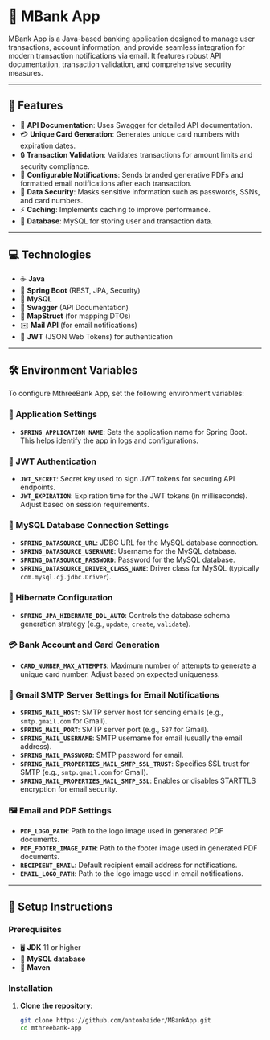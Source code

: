 # 🏦 MBank App

MBank App is a Java-based banking application designed to manage user transactions, account information, and provide seamless integration for modern transaction notifications via email. It features robust API documentation, transaction validation, and comprehensive security measures.

---

## 🚀 Features

- 📄 **API Documentation**: Uses Swagger for detailed API documentation.
- 💳 **Unique Card Generation**: Generates unique card numbers with expiration dates.
- 🔒 **Transaction Validation**: Validates transactions for amount limits and security compliance.
- 📧 **Configurable Notifications**: Sends branded generative PDFs and formatted email notifications after each transaction.
- 🔐 **Data Security**: Masks sensitive information such as passwords, SSNs, and card numbers.
- ⚡ **Caching**: Implements caching to improve performance.
- 💾 **Database**: MySQL for storing user and transaction data.

---

## 💻 Technologies

- ☕ **Java**
- 🧩 **Spring Boot** (REST, JPA, Security)
- 💽 **MySQL**
- 📜 **Swagger** (API Documentation)
- 🔄 **MapStruct** (for mapping DTOs)
- ✉️ **Mail API** (for email notifications)
- 🔑 **JWT** (JSON Web Tokens) for authentication

---

## 🛠 Environment Variables

To configure MthreeBank App, set the following environment variables:

### 🔧 Application Settings

- **`SPRING_APPLICATION_NAME`**: Sets the application name for Spring Boot. This helps identify the app in logs and configurations.
  
### 🔐 JWT Authentication

- **`JWT_SECRET`**: Secret key used to sign JWT tokens for securing API endpoints.
- **`JWT_EXPIRATION`**: Expiration time for the JWT tokens (in milliseconds). Adjust based on session requirements.

### 💾 MySQL Database Connection Settings

- **`SPRING_DATASOURCE_URL`**: JDBC URL for the MySQL database connection.
- **`SPRING_DATASOURCE_USERNAME`**: Username for the MySQL database.
- **`SPRING_DATASOURCE_PASSWORD`**: Password for the MySQL database.
- **`SPRING_DATASOURCE_DRIVER_CLASS_NAME`**: Driver class for MySQL (typically `com.mysql.cj.jdbc.Driver`).

### 🔄 Hibernate Configuration

- **`SPRING_JPA_HIBERNATE_DDL_AUTO`**: Controls the database schema generation strategy (e.g., `update`, `create`, `validate`).

### 💳 Bank Account and Card Generation

- **`CARD_NUMBER_MAX_ATTEMPTS`**: Maximum number of attempts to generate a unique card number. Adjust based on expected uniqueness.

### 📧 Gmail SMTP Server Settings for Email Notifications

- **`SPRING_MAIL_HOST`**: SMTP server host for sending emails (e.g., `smtp.gmail.com` for Gmail).
- **`SPRING_MAIL_PORT`**: SMTP server port (e.g., `587` for Gmail).
- **`SPRING_MAIL_USERNAME`**: SMTP username for email (usually the email address).
- **`SPRING_MAIL_PASSWORD`**: SMTP password for email.
- **`SPRING_MAIL_PROPERTIES_MAIL_SMTP_SSL_TRUST`**: Specifies SSL trust for SMTP (e.g., `smtp.gmail.com` for Gmail).
- **`SPRING_MAIL_PROPERTIES_MAIL_SMTP_SSL`**: Enables or disables STARTTLS encryption for email security.

### 🖼 Email and PDF Settings

- **`PDF_LOGO_PATH`**: Path to the logo image used in generated PDF documents.
- **`PDF_FOOTER_IMAGE_PATH`**: Path to the footer image used in generated PDF documents.
- **`RECIPIENT_EMAIL`**: Default recipient email address for notifications.
- **`EMAIL_LOGO_PATH`**: Path to the logo image used in email notifications.

---

## 📖 Setup Instructions

### Prerequisites

- 🖥 **JDK** 11 or higher
- 💽 **MySQL database**
- 🧩 **Maven**

### Installation

1. **Clone the repository**:
   ```bash
   git clone https://github.com/antonbaider/MBankApp.git
   cd mthreebank-app
